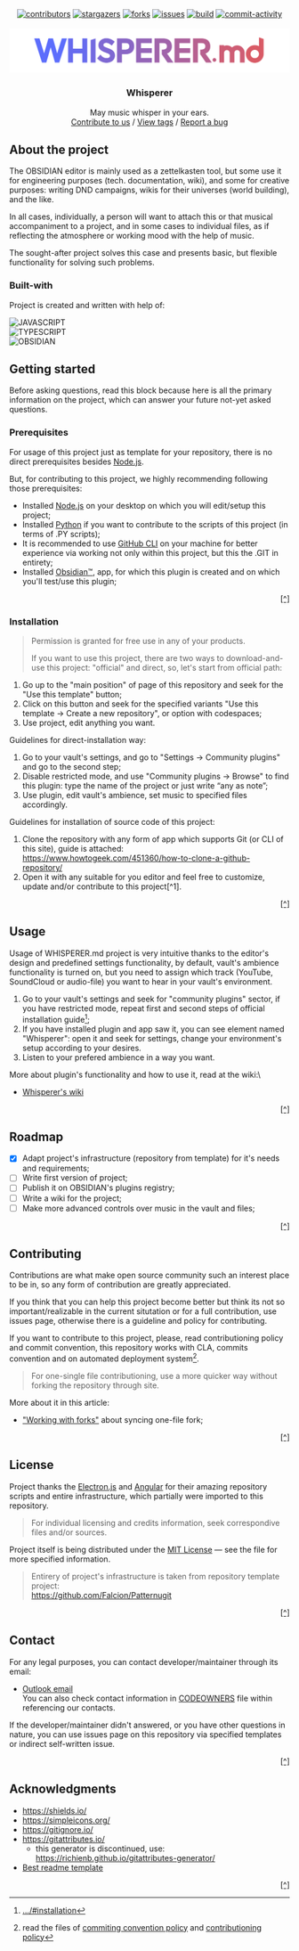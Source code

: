 <!--
 BLOCK OF SHIELDS AND LOGO:
 -->
 <!-- markdownlint-disable -->
 <div align="center">
    <a href="https://github.com/Falcion/Whisperer.md/graphs/contributors"><img src="https://img.shields.io/github/contributors/Falcion/Whisperer.md" alt="contributors"/></a>
    <a href="https://github.com/Falcion/Whisperer.md/stargazers"><img src="https://img.shields.io/github/stars/Falcion/Whisperer.md" alt="stargazers"/></a>
    <a href="https://github.com/Falcion/Whisperer.md/forks"><img src="https://img.shields.io/github/forks/Falcion/Whisperer.md" alt="forks"/></a>
    <a href="https://github.com/Falcion/Whisperer.md/issues"><img src="https://img.shields.io/github/issues/Falcion/Whisperer.md" alt="issues"/></a>
    <a href="https://github.com/Falcion/Whisperer.md/actions/workflows/analytics.yml"><img src="https://img.shields.io/github/actions/workflow/status/Falcion/Whisperer.md/.github%2Fworkflows%2Fbuild.yml" alt="build"></a>
    <a href="https://github.com/Falcion/Whisperer.md/commits"><img src="https://img.shields.io/github/last-commit/Falcion/Whisperer.md" alt="commit-activity"/></a>
</div>
<!-- -->
<br/>
<!-- -->
<div align="center">
    <picture align="center">
        <source
        srcset="./.github/images/icon-dark-theme.svg"
        media="(prefers-color-scheme: dark)"
      />
      <source
        srcset="./.github/images/icon-light-theme.svg"
        media="(prefers-color-scheme: light), (prefers-color-scheme: no-preference)"
      />
      <img src="./.github/images/icon-dark-theme.svg" />
    </picture>
    <!-- TEXTS -->
    <h3>
        Whisperer</h3>
     <p>
    May music whisper in your ears.
    <br/>
    <a href="https://github.com/Falcion/Whisperer.md/compare/">Contribute to us</a>
    /
    <a href="https://github.com/Falcion/Whisperer.md/tags/">View tags</a>
    /
    <a href="https://github.com/Falcion/Whisperer.md/issues/">Report a bug</a>
    </p>
</div>
 <!-- markdownlint-enable -->
<!-- ABOUT THE PROJECT:
 -->

## About the project

The OBSIDIAN editor is mainly used as a zettelkasten tool, but some use it for
engineering purposes (tech. documentation, wiki), and some for creative purposes:
writing DND campaigns, wikis for their universes (world building), and the like.

In all cases, individually, a person will want to attach this or that musical accompaniment
to a project, and in some cases to individual files, as if reflecting the atmosphere
or working mood with the help of music.

The sought-after project solves this case and presents basic, but flexible functionality
for solving such problems.

<!-- BUILT WITH:
 -->

### Built-with

Project is created and written with help of:

![JAVASCRIPT](https://img.shields.io/badge/-javascript-F7DF1E?style=for-the-badge&logo=javascript&logoColor=black)\
![TYPESCRIPT](https://img.shields.io/badge/-typescript-3178C6?style=for-the-badge&logo=typescript&logoColor=white)\
![OBSIDIAN](https://img.shields.io/badge/-OBSIDIAN-7C3AED?style=for-the-badge&logo=obsidian&logoColor=white)

<!-- GETTING STARTED
 -->

## Getting started

Before asking questions, read this block because here is all the primary information
on the project, which can answer your future not-yet asked questions.

<!-- PREREQUISITES:
 -->

### Prerequisites

For usage of this project just as template for your repository, there is no direct
prerequisites besides [Node.js](https://dotnet.microsoft.com/en-us/download/).

But, for contributing to this project, we highly recommending following those prerequisites:

- Installed [Node.js](https://dotnet.microsoft.com/en-us/download/) on your desktop
  on which you will edit/setup this project;
- Installed [Python](https://www.python.org/) if you want to contribute to the
  scripts of this project (in terms of .PY scripts);
- It is recommended to use [GitHub CLI](https://cli.github.com/) on your machine
  for better experience via working not only within this project, but this the
  .GIT in entirety;
- Installed [Obsidian™](https://obsidian.md/), app, for which this plugin is created
  and on which you'll test/use this plugin;

<p align="right"><a href="#readme-top" title="Back to the top of README">[^]</a></p>

<!-- INSTALLATION:
 -->

### Installation

> Permission is granted for free use in any of your products.
>
> If you want to use this project, there are two ways to download-and-use this project:
> "official" and direct, so, let's start from official path:

1. Go up to the "main position" of page of this repository and seek for the "Use
   this template" button;
2. Click on this button and seek for the specified variants "Use this template →
   Create a new repository", or option with codespaces;
3. Use project, edit anything you want.

Guidelines for direct-installation way:

1. Go to your vault's settings, and go to "Settings → Community plugins" and go
   to the second step;
2. Disable restricted mode, and use "Community plugins → Browse" to find this plugin:
   type the name of the project or just write “any as note”;
3. Use plugin, edit vault's ambience, set music to specified files accordingly.

Guidelines for installation of source code of this project:

1. Clone the repository with any form of app which supports Git (or CLI of this site),
   guide is attached:\
    <https://www.howtogeek.com/451360/how-to-clone-a-github-repository/>
2. Open it with any suitable for you editor and feel free to customize, update and/or
   contribute to this project[^1].

<p align="right"><a href="#readme-top" title="Back to the top of README">[^]</a></p>

<!-- USAGE:
 -->

## Usage

Usage of WHISPERER.md project is very intuitive thanks to the editor's design and
predefined settings functionality, by default, vault's ambience functionality is
turned on, but you need to assign which track (YouTube, SoundCloud or audio-file)
you want to hear in your vault's environment.

1. Go to your vault's settings and seek for "community plugins" sector, if you
   have restricted mode, repeat first and second steps of official installation guide[^2];
2. If you have installed plugin and app saw it, you can see element named "Whisperer":
   open it and seek for settings, change your environment's setup according to your
   desires.
3. Listen to your prefered ambience in a way you want.

More about plugin's functionality and how to use it, read at the wiki:\

- [Whisperer's wiki](https://github.com/Falcion/Whisperer.md/wiki)

<p align="right"><a href="#readme-top" title="Back to the top of README">[^]</a></p>

<!-- ROADMAP:
 -->

## Roadmap

<!--
  This roadmap is general and initial,
  meaning it is created only at the start
  of project development and discontinued
  after completion of it.
 -->

- [x] Adapt project's infrastructure (repository from template) for it's
  needs and requirements;
- [ ] Write first version of project;
- [ ] Publish it on OBSIDIAN's plugins registry;
- [ ] Write a wiki for the project;
- [ ] Make more advanced controls over music in the vault and files;

<p align="right"><a href="#readme-top" title="Back to the top of README">[^]</a></p>

<!-- CONTRIBUTING:
 -->

## Contributing

Contributions are what make open source community such an interest place to be in,
so any form of contribution are greatly appreciated.

If you think that you can help this project become better but think its not so
important/realizable in the current situtation or for a full contribution, use
issues page, otherwise there is a guideline and policy for contributing.

If you want to contribute to this project, please, read contributioning policy and
commit convention, this repository works with CLA, commits convention and on automated
deployment system[^4].

> For one-single file contributioning, use a more quicker way without forking the
> repository through site.

More about it in this article:

- ["Working with forks"](https://docs.github.com/en/pull-requests/collaborating-with-pull-requests/working-with-forks/syncing-a-fork/)
  about syncing one-file fork;

<p align="right"><a href="#readme-top" title="Back to the top of README">[^]</a></p>

<!-- LICENSE:
 -->

## License

Project thanks the [Electron.js](https://github.com/electron/electron/) and
[Angular](https://github.com/angular/angular/) for their amazing repository
scripts and entire infrastructure, which partially were imported to this repository.

> For individual licensing and credits information, seek correspondive files and/or
> sources.

Project itself is being distributed under the [MIT License](https://choosealicense.com/licenses/mit/)
— see the file for more specified information.

> Entirery of project's infrastructure is taken from repository template project:\
> <https://github.com/Falcion/Patternugit>

<p align="right"><a href="#readme-top" title="Back to the top of README">[^]</a></p>

<!-- CONTACT:
 -->

## Contact

For any legal purposes, you can contact developer/maintainer through its email:

<!-- Using "MAILTO" for better view of README -->

- <a href="mailto: io.falcion@outlook.com">Outlook email</a>\
  You can also check contact information in [CODEOWNERS](./.github/CODEOWNERS)
  file within referencing our contacts.

If the developer/maintainer didn't answered, or you have other questions in nature,
you can use issues page on this repository via specified templates or indirect
self-written issue.

<p align="right"><a href="#readme-top" title="Back to the top of README">[^]</a></p>

<!-- ACKNOWLEDGEMENTS:
 -->

## Acknowledgments

- <https://shields.io/>
- <https://simpleicons.org/>
- <https://gitignore.io/>
- <https://gitattributes.io/>
  - this generator is discontinued, use:\
    <https://richienb.github.io/gitattributes-generator/>
- [Best readme template](https://github.com/othneildrew/Best-README-Template)

<p align="right"><a href="#readme-top" title="Back to the top of README">[^]</a></p>

<!-- HYPERLINKS-NOTES:
 -->

[^2]: [.../#installation](#installation)
[^4]: read the files of [commiting convention policy](./main/docs/github/COMMIT_CONVENTION.md) and [contributioning policy](./main/.github/CONTRIBUTING.md)
